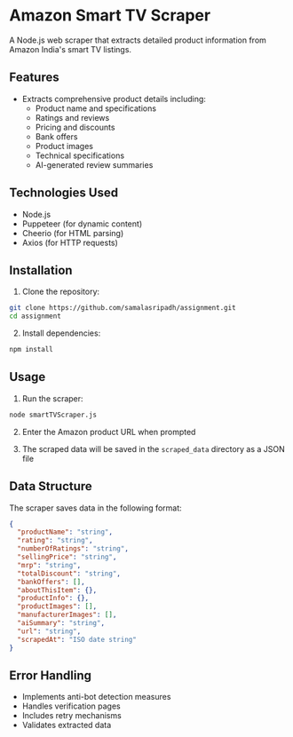 # Amazon Smart TV Scraper

A Node.js web scraper that extracts detailed product information from Amazon India's smart TV listings.

## Features

- Extracts comprehensive product details including:
  - Product name and specifications
  - Ratings and reviews
  - Pricing and discounts
  - Bank offers
  - Product images
  - Technical specifications
  - AI-generated review summaries

## Technologies Used

- Node.js
- Puppeteer (for dynamic content)
- Cheerio (for HTML parsing)
- Axios (for HTTP requests)

## Installation

1. Clone the repository:
```bash
git clone https://github.com/samalasripadh/assignment.git
cd assignment
```

2. Install dependencies:
```bash
npm install
```

## Usage

1. Run the scraper:
```bash
node smartTVScraper.js
```

2. Enter the Amazon product URL when prompted

3. The scraped data will be saved in the `scraped_data` directory as a JSON file

## Data Structure

The scraper saves data in the following format:
```json
{
  "productName": "string",
  "rating": "string",
  "numberOfRatings": "string",
  "sellingPrice": "string",
  "mrp": "string",
  "totalDiscount": "string",
  "bankOffers": [],
  "aboutThisItem": {},
  "productInfo": {},
  "productImages": [],
  "manufacturerImages": [],
  "aiSummary": "string",
  "url": "string",
  "scrapedAt": "ISO date string"
}
```

## Error Handling

- Implements anti-bot detection measures
- Handles verification pages
- Includes retry mechanisms
- Validates extracted data
